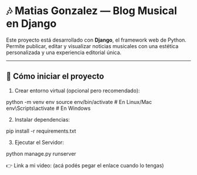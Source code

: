 # 🎶 Matias Gonzalez — Blog Musical en Django

Este proyecto está desarrollado con **Django**, el framework web de Python. Permite publicar, editar y visualizar noticias musicales con una estética personalizada y una experiencia editorial única.

---

## 🚀 Cómo iniciar el proyecto

1. Crear entorno virtual (opcional pero recomendado):

python -m venv env
source env/bin/activate  # En Linux/Mac
env\Scripts\activate     # En Windows


2. Instalar dependencias:

pip install -r requirements.txt


3. Ejecutar el Servidor:

python manage.py runserver


👉 Link a mi video: (acá podés pegar el enlace cuando lo tengas)




